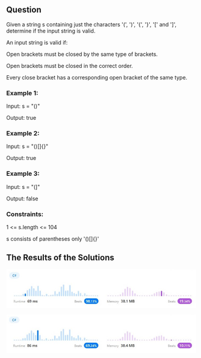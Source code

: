 ## Question
Given a string s containing just the characters '(', ')', '{', '}', '[' and ']', determine if the input string is valid.

An input string is valid if:

Open brackets must be closed by the same type of brackets.

Open brackets must be closed in the correct order.

Every close bracket has a corresponding open bracket of the same type.

### Example 1:

Input: s = "()"

Output: true

### Example 2:
Input: s = "()[]{}"

Output: true

### Example 3:

Input: s = "(]"

Output: false

### Constraints:

1 <= s.length <= 104

s consists of parentheses only '()[]{}'

## The Results of the Solutions

![Solution One](./images/SolutionOne.jpg)

![Solution One](./images/SolutionTwo.jpg)